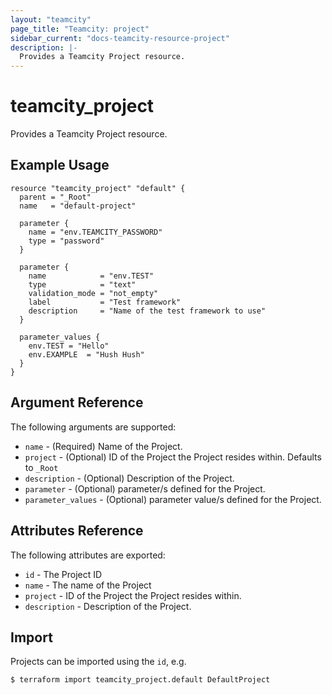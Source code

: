 ```yaml
---
layout: "teamcity"
page_title: "Teamcity: project"
sidebar_current: "docs-teamcity-resource-project"
description: |-
  Provides a Teamcity Project resource. 
---
```


# teamcity\_project

Provides a Teamcity Project resource. 

## Example Usage

```hcl
resource "teamcity_project" "default" {
  parent = "_Root"
  name   = "default-project"

  parameter {
    name = "env.TEAMCITY_PASSWORD"
    type = "password"
  }

  parameter {
    name            = "env.TEST"
    type            = "text"
    validation_mode = "not_empty"
    label           = "Test framework"
    description     = "Name of the test framework to use"
  }
  
  parameter_values {
    env.TEST = "Hello"
    env.EXAMPLE  = "Hush Hush"
  }
}
```

## Argument Reference

The following arguments are supported:

* `name` - (Required) Name of the Project.
* `project` - (Optional) ID of the Project the Project resides within.
    Defaults to `_Root`
* `description` - (Optional) Description of the Project.
* `parameter` - (Optional) parameter/s defined for the Project.
* `parameter_values` - (Optional) parameter value/s defined for the Project.


## Attributes Reference

The following attributes are exported:

* `id` - The Project ID
* `name` - The name of the Project
* `project` - ID of the Project the Project resides within.
* `description` - Description of the Project.


## Import

Projects can be imported using the `id`, e.g.

```
$ terraform import teamcity_project.default DefaultProject
```
